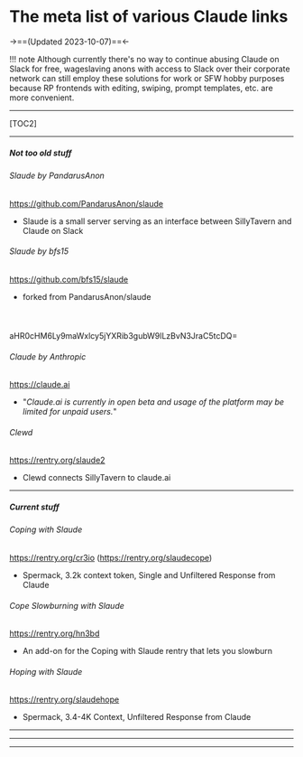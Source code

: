 # The meta list of various Claude links
->==(Updated 2023-10-07)==<-

!!! note
    Although currently there's no way to continue abusing Claude on Slack for free, wageslaving anons with access to Slack over their corporate network can still employ these solutions for work or SFW hobby purposes because RP frontends with editing, swiping, prompt templates, etc. are more convenient.


***
[TOC2]
***
##### Not too old stuff
###### Slaude by PandarusAnon
https://github.com/PandarusAnon/slaude
- Slaude is a small server serving as an interface between SillyTavern and Claude on Slack
###### Slaude by bfs15
https://github.com/bfs15/slaude
- forked from PandarusAnon/slaude
###### ![]( )
aHR0cHM6Ly9maWxlcy5jYXRib3gubW9lLzBvN3JraC5tcDQ=
###### Claude by Anthropic
https://claude.ai
- "*Claude\.ai is currently in open beta and usage of the platform may be limited for unpaid users.*"
###### Clewd
https://rentry.org/slaude2
- Clewd connects SillyTavern to claude.ai
***
##### Current stuff
###### Coping with Slaude
https://rentry.org/cr3io (https://rentry.org/slaudecope)
- Spermack, 3.2k context token, Single and Unfiltered Response from Claude
###### Cope Slowburning with Slaude
https://rentry.org/hn3bd
- An add-on for the Coping with Slaude rentry that lets you slowburn
###### Hoping with Slaude
https://rentry.org/slaudehope
- Spermack, 3.4-4K Context, Unfiltered Response from Claude
***
***
***